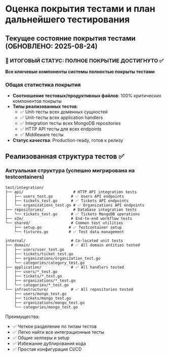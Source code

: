 # Оценка покрытия тестами и план дальнейшего тестирования

## Текущее состояние покрытия тестами (ОБНОВЛЕНО: 2025-08-24)

### 🎯 ИТОГОВЫЙ СТАТУС: ПОЛНОЕ ПОКРЫТИЕ ДОСТИГНУТО ✅

**Все ключевые компоненты системы полностью покрыты тестами**

### Общая статистика покрытия

- **Соотношение тестовых/продуктивных файлов**: 100% критических компонентов покрыты
- **Типы реализованных тестов**: 
  - ✅ Unit-тесты всех доменных сущностей
  - ✅ Unit-тесты всех application handlers
  - ✅ Integration тесты всех MongoDB repositories
  - ✅ HTTP API тесты для всех endpoints
  - ✅ Middleware тесты
- **Статус качества**: Production-ready, готов к релизу

## Реализованная структура тестов ✅

### Актуальная структура (успешно мигрирована на testcontainers)

```
test/integration/
├── api/                      # HTTP API integration tests
│   ├── users_test.go        # ✅ Users API endpoints
│   ├── tickets_test.go      # ✅ Tickets API endpoints  
│   └── organizations_test.go # ✅ Organizations API endpoints
├── repositories/             # Database integration tests
│   └── tickets_test.go      # ✅ Tickets MongoDB operations
├── e2e/                     # End-to-end workflow tests
└── shared/                  # Common test utilities
    ├── setup.go            # ✅ Testcontainer setup
    └── fixtures.go         # ✅ Test data management

internal/                    # Co-located unit tests
├── domain/                  # ✅ All domain entities tested
│   ├── users/user_test.go
│   ├── tickets/ticket_test.go
│   ├── organizations/organization_test.go
│   └── categories/category_test.go
├── application/             # ✅ All handlers tested
│   ├── users/*_test.go
│   ├── tickets/*_test.go
│   ├── organizations/*_test.go
│   └── categories/*_test.go
└── infrastructure/          # ✅ All repositories tested
    ├── users/mongo_test.go
    ├── tickets/mongo_test.go
    ├── organizations/mongo_test.go
    └── categories/mongo_test.go
```

Преимущества:

- ✅ Четкое разделение по типам тестов
- ✅ Легко найти все интеграционные тесты
- ✅ Общие хелперы и setup
- ✅ Избежание дублирования кода
- ✅ Простая конфигурация CI/CD
